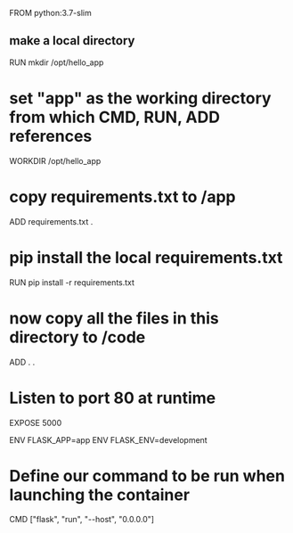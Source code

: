 FROM python:3.7-slim

## make a local directory
RUN mkdir /opt/hello_app

# set "app" as the working directory from which CMD, RUN, ADD references
WORKDIR /opt/hello_app

# copy requirements.txt to /app
ADD requirements.txt .

# pip install the local requirements.txt
RUN pip install -r requirements.txt

# now copy all the files in this directory to /code
ADD . .

# Listen to port 80 at runtime
EXPOSE 5000

ENV FLASK_APP=app
ENV FLASK_ENV=development

# Define our command to be run when launching the container
CMD ["flask", "run", "--host", "0.0.0.0"]
